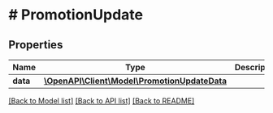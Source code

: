 # # PromotionUpdate

## Properties

Name | Type | Description | Notes
------------ | ------------- | ------------- | -------------
**data** | [**\OpenAPI\Client\Model\PromotionUpdateData**](PromotionUpdateData.md) |  |

[[Back to Model list]](../../README.md#models) [[Back to API list]](../../README.md#endpoints) [[Back to README]](../../README.md)
